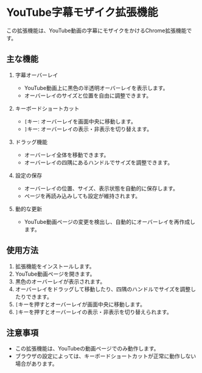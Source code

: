 # YouTube字幕モザイク拡張機能

この拡張機能は、YouTube動画の字幕にモザイクをかけるChrome拡張機能です。

## 主な機能

1. 字幕オーバーレイ
   - YouTube動画上に黒色の半透明オーバーレイを表示します。
   - オーバーレイのサイズと位置を自由に調整できます。

2. キーボードショートカット
   - `[`キー: オーバーレイを画面中央に移動します。
   - `]`キー: オーバーレイの表示・非表示を切り替えます。

3. ドラッグ機能
   - オーバーレイ全体を移動できます。
   - オーバーレイの四隅にあるハンドルでサイズを調整できます。

4. 設定の保存
   - オーバーレイの位置、サイズ、表示状態を自動的に保存します。
   - ページを再読み込みしても設定が維持されます。

5. 動的な更新
   - YouTube動画ページの変更を検出し、自動的にオーバーレイを再作成します。

## 使用方法

1. 拡張機能をインストールします。
2. YouTube動画ページを開きます。
3. 黒色のオーバーレイが表示されます。
4. オーバーレイをドラッグして移動したり、四隅のハンドルでサイズを調整したりできます。
5. `[`キーを押すとオーバーレイが画面中央に移動します。
6. `]`キーを押すとオーバーレイの表示・非表示を切り替えられます。

## 注意事項

- この拡張機能は、YouTubeの動画ページでのみ動作します。
- ブラウザの設定によっては、キーボードショートカットが正常に動作しない場合があります。
